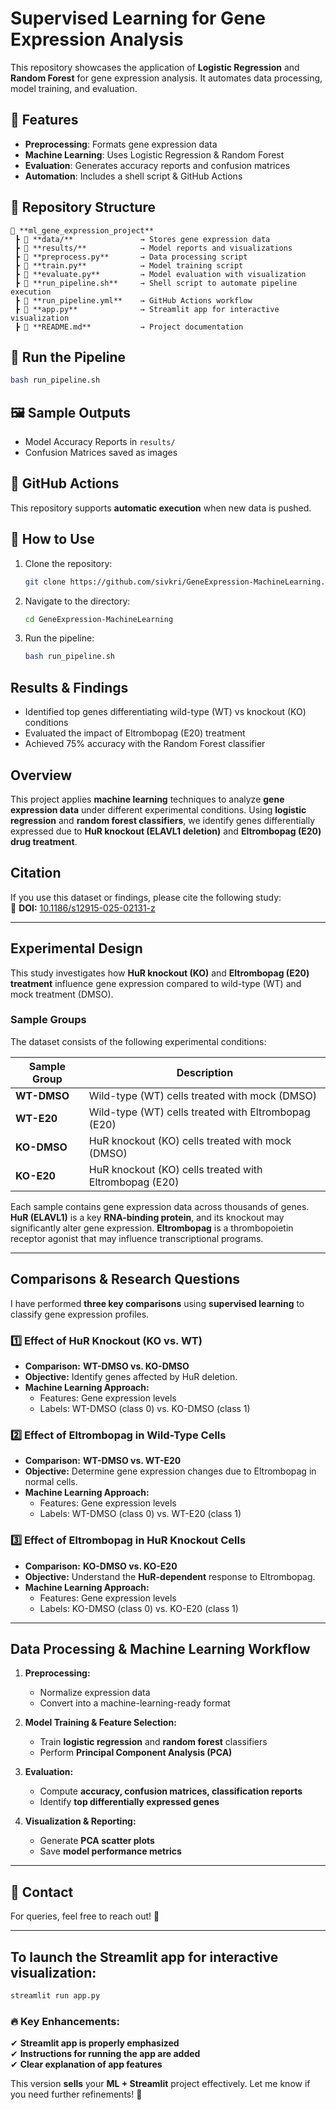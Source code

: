 # Supervised Learning for Gene Expression Analysis

This repository showcases the application of **Logistic Regression** and **Random Forest** for gene expression analysis. It automates data processing, model training, and evaluation.

## 🚀 Features
- **Preprocessing**: Formats gene expression data
- **Machine Learning**: Uses Logistic Regression & Random Forest
- **Evaluation**: Generates accuracy reports and confusion matrices
- **Automation**: Includes a shell script & GitHub Actions

## 📂 Repository Structure
```
📂 **ml_gene_expression_project**  
 ┣ 📂 **data/**               → Stores gene expression data  
 ┣ 📂 **results/**            → Model reports and visualizations  
 ┣ 📜 **preprocess.py**       → Data processing script  
 ┣ 📜 **train.py**            → Model training script  
 ┣ 📜 **evaluate.py**         → Model evaluation with visualization  
 ┣ 📜 **run_pipeline.sh**     → Shell script to automate pipeline execution  
 ┣ 📜 **run_pipeline.yml**    → GitHub Actions workflow  
 ┣ 📜 **app.py**              → Streamlit app for interactive visualization  
 ┣ 📜 **README.md**           → Project documentation  
```

## 🏃 Run the Pipeline
```bash
bash run_pipeline.sh
```

## 🖼️ Sample Outputs
- Model Accuracy Reports in `results/`
- Confusion Matrices saved as images

## 🤖 GitHub Actions
This repository supports **automatic execution** when new data is pushed.

## 📌 How to Use
1. Clone the repository:  
   ```bash
   git clone https://github.com/sivkri/GeneExpression-MachineLearning.git
   ```
2. Navigate to the directory:  
   ```bash
   cd GeneExpression-MachineLearning
   ```
3. Run the pipeline:  
   ```bash
   bash run_pipeline.sh
   ```




## Results & Findings
- Identified top genes differentiating wild-type (WT) vs knockout (KO) conditions
- Evaluated the impact of Eltrombopag (E20) treatment
- Achieved 75% accuracy with the Random Forest classifier





## Overview  
This project applies **machine learning** techniques to analyze **gene expression data** under different experimental conditions. Using **logistic regression** and **random forest classifiers**, we identify genes differentially expressed due to **HuR knockout (ELAVL1 deletion)** and **Eltrombopag (E20) drug treatment**.

## Citation  
If you use this dataset or findings, please cite the following study:  
📖 **DOI:** [10.1186/s12915-025-02131-z](https://doi.org/10.1186/s12915-025-02131-z)

---

## **Experimental Design**  

This study investigates how **HuR knockout (KO)** and **Eltrombopag (E20) treatment** influence gene expression compared to wild-type (WT) and mock treatment (DMSO).

### **Sample Groups**  
The dataset consists of the following experimental conditions:

| Sample Group | Description |
|-------------|-------------|
| **WT-DMSO** | Wild-type (WT) cells treated with mock (DMSO) |
| **WT-E20**  | Wild-type (WT) cells treated with Eltrombopag (E20) |
| **KO-DMSO** | HuR knockout (KO) cells treated with mock (DMSO) |
| **KO-E20**  | HuR knockout (KO) cells treated with Eltrombopag (E20) |

Each sample contains gene expression data across thousands of genes. **HuR (ELAVL1)** is a key **RNA-binding protein**, and its knockout may significantly alter gene expression. **Eltrombopag** is a thrombopoietin receptor agonist that may influence transcriptional programs.

---

## **Comparisons & Research Questions**  

I have performed **three key comparisons** using **supervised learning** to classify gene expression profiles.

### **1️⃣ Effect of HuR Knockout (KO vs. WT)**
- **Comparison:** **WT-DMSO vs. KO-DMSO**  
- **Objective:** Identify genes affected by HuR deletion.  
- **Machine Learning Approach:**  
  - Features: Gene expression levels  
  - Labels: WT-DMSO (class 0) vs. KO-DMSO (class 1)  

### **2️⃣ Effect of Eltrombopag in Wild-Type Cells**
- **Comparison:** **WT-DMSO vs. WT-E20**  
- **Objective:** Determine gene expression changes due to Eltrombopag in normal cells.  
- **Machine Learning Approach:**  
  - Features: Gene expression levels  
  - Labels: WT-DMSO (class 0) vs. WT-E20 (class 1)  

### **3️⃣ Effect of Eltrombopag in HuR Knockout Cells**
- **Comparison:** **KO-DMSO vs. KO-E20**  
- **Objective:** Understand the **HuR-dependent** response to Eltrombopag.  
- **Machine Learning Approach:**  
  - Features: Gene expression levels  
  - Labels: KO-DMSO (class 0) vs. KO-E20 (class 1)  

---

## **Data Processing & Machine Learning Workflow**  

1. **Preprocessing:**  
   - Normalize expression data  
   - Convert into a machine-learning-ready format  

2. **Model Training & Feature Selection:**  
   - Train **logistic regression** and **random forest** classifiers  
   - Perform **Principal Component Analysis (PCA)**  

3. **Evaluation:**  
   - Compute **accuracy, confusion matrices, classification reports**  
   - Identify **top differentially expressed genes**  

4. **Visualization & Reporting:**  
   - Generate **PCA scatter plots**  
   - Save **model performance metrics**  

---

## 📧 Contact
For queries, feel free to reach out! 🚀

---


## To launch the Streamlit app for interactive visualization:

   ```bash
   streamlit run app.py
   ```

### 🔥 Key Enhancements:  
✔ **Streamlit app is properly emphasized**  
✔ **Instructions for running the app are added**  
✔ **Clear explanation of app features**  

This version **sells** your **ML + Streamlit** project effectively. Let me know if you need further refinements! 🚀

